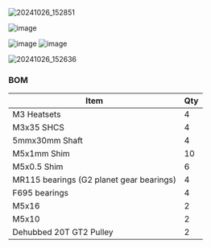 ![20241026_152851](https://github.com/user-attachments/assets/fab5f80b-a10b-4c13-b4c0-8ae83afac764)

![image](https://github.com/user-attachments/assets/1f9ed79b-3e34-4245-8049-f567f9b39862)

![image](https://github.com/user-attachments/assets/d2f38762-8b4d-46dd-9d72-88f82ead783d)
![image](https://github.com/user-attachments/assets/75233322-7f2c-4793-b408-ffb45e66b5d0)

![20241026_152636](https://github.com/user-attachments/assets/abe4ef34-e7a4-441a-92c7-5fe998bc99c6)


### BOM
Item | Qty
--- | ---
M3 Heatsets | 4	
M3x35 SHCS | 4
5mmx30mm Shaft | 4
M5x1mm Shim | 10 
M5x0.5 Shim | 6 
MR115 bearings (G2 planet gear bearings)  | 4
F695 bearings | 4
M5x16 | 2
M5x10 | 2
Dehubbed 20T GT2 Pulley | 2


